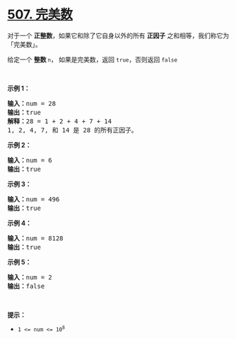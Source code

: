 # [507. 完美数](https://leetcode-cn.com/problems/perfect-number/)

<p>对于一个&nbsp;<strong>正整数</strong>，如果它和除了它自身以外的所有 <strong>正因子</strong> 之和相等，我们称它为 「完美数」。</p>

<p>给定一个&nbsp;<strong>整数&nbsp;</strong><code>n</code>，&nbsp;如果是完美数，返回 <code>true</code>，否则返回 <code>false</code></p>

<p>&nbsp;</p>

<p><strong>示例 1：</strong></p>

<pre>
<strong>输入：</strong>num = 28
<strong>输出：</strong>true
<strong>解释：</strong>28 = 1 + 2 + 4 + 7 + 14
1, 2, 4, 7, 和 14 是 28 的所有正因子。</pre>

<p><strong>示例 2：</strong></p>

<pre>
<strong>输入：</strong>num = 6
<strong>输出：</strong>true
</pre>

<p><strong>示例 3：</strong></p>

<pre>
<strong>输入：</strong>num = 496
<strong>输出：</strong>true
</pre>

<p><strong>示例 4：</strong></p>

<pre>
<strong>输入：</strong>num = 8128
<strong>输出：</strong>true
</pre>

<p><strong>示例 5：</strong></p>

<pre>
<strong>输入：</strong>num = 2
<strong>输出：</strong>false
</pre>

<p>&nbsp;</p>

<p><strong>提示：</strong></p>

<ul>
	<li><code>1 &lt;= num &lt;= 10<sup>8</sup></code></li>
</ul>

